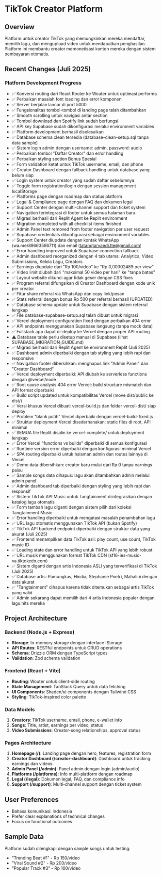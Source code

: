 # TikTok Creator Platform

## Overview
Platform untuk creator TikTok yang memungkinkan mereka mendaftar, memilih lagu, dan mengupload video untuk mendapatkan penghasilan. Platform ini membantu creator memonetisasi konten mereka dengan sistem pembayaran otomatis.

## Recent Changes (Juli 2025)
### Platform Development Progress  
- ✅ Konversi routing dari React Router ke Wouter untuk optimasi performa
- ✅ Perbaikan masalah font loading dan error komponen
- ✅ Server berjalan lancar di port 5000
- ✅ Fungsionalitas tombol-tombol di landing page telah ditambahkan
- ✅ Smooth scrolling untuk navigasi antar section
- ✅ Tombol download dan Spotify link sudah berfungsi
- ✅ API key Supabase sudah dikonfigurasi melalui environment variables
- ✅ Platform development berhasil diselesaikan
- ✅ Database schema clean tersedia (database-clean-setup.sql tanpa data sample)
- ✅ Sistem login admin dengan username: admin, password: audio
- ✅ Perbaikan tombol "Daftar Creator" dan error handling
- ✅ Perbaikan styling section Bonus Spesial
- ✅ Form validation ketat untuk TikTok username, email, dan phone
- ✅ Creator Dashboard dengan fallback handling untuk database yang belum siap
- ✅ Login system untuk creator yang sudah daftar sebelumnya
- ✅ Toggle form registration/login dengan session management localStorage
- ✅ Platforms page dengan roadmap dan status platform
- ✅ Legal & Compliance page dengan FAQ dan dokumen legal
- ✅ Support Center dengan multi-channel support dan ticket system
- ✅ Navigation terintegrasi di footer untuk semua halaman baru
- ✅ Migrasi berhasil dari Replit Agent ke Replit environment
- ✅ Migration completed with all checklist items finished
- ✅ Admin Panel text removed from footer navigation per user request
- ✅ Supabase credentials dikonfigurasi sebagai environment variables
- ✅ Support Center diupdate dengan kontak WhatsApp (wa.me/89663596711) dan email (tatangtaryaedi.tte@gmail.com)
- ✅ Error handling improved untuk Supabase connection fallback
- ✅ Admin dashboard reorganized dengan 4 tab utama: Analytics, Video Submissions, Kelola Lagu, Creators
- ✅ Earnings diupdate dari "Rp 100/video" ke "Rp 0,00002489 per view"
- ✅ Video limit diubah dari "maksimal 50 video per hari" ke "tanpa batas"
- ✅ Layout website dikunci agar tidak geser dengan CSS fixes
- ✅ Program referral difungsikan di Creator Dashboard dengan kode unik per creator
- ✅ Fitur share referral via WhatsApp dan copy link/pesan
- ✅ Stats referral dengan bonus Rp 500 per referral berhasil (UPDATED)
- ✅ Database schema update untuk Supabase dengan sistem referral lengkap
- ✅ File database-supabase-setup.sql telah dibuat untuk migrasi
- ✅ Vercel deployment configuration fixed dengan perbaikan 404 error
- ✅ API endpoints menggunakan Supabase langsung (tanpa mock data)
- ✅ Fullstack app dapat di-deploy ke Vercel dengan proper API routing
- ⚠️ Database table perlu disetup manual di Supabase (lihat SUPABASE_MIGRATION_GUIDE.md)
- ✅ Migrasi berhasil dari Replit Agent ke environment Replit (Juli 2025)
- ✅ Dashboard admin diperbaiki dengan tab styling yang lebih rapi dan responsive
- ✅ Navigation footer dibersihkan: menghapus link "Admin Panel" dan "Creator Dashboard"
- ✅ Vercel deployment diperbaiki: API diubah ke serverless functions dengan @vercel/node
- ✅ Root cause analysis 404 error Vercel: build structure mismatch dan API format diperbaiki
- ✅ Build script updated untuk kompatibilitas Vercel (move dist/public ke dist/)
- ✅ Versi khusus Vercel dibuat: vercel-build.js dan folder vercel-dist/ siap deploy
- ✅ Problem "blank putih" Vercel diperbaiki dengan vercel-build-fixed.js
- ✅ Struktur deployment Vercel disederhanakan: static files di root, API minimal
- ✅ SEMUA file Replit disalin ke vercel-complete/ untuk deployment lengkap
- ✅ Error Vercel "functions vs builds" diperbaiki di semua konfigurasi
- ✅ Runtime version error diperbaiki dengan konfigurasi minimal Vercel
- ✅ SPA routing diperbaiki untuk halaman admin dan routes lainnya di Vercel
- ✅ Demo data dibersihkan: creator baru mulai dari Rp 0 tanpa earnings palsu
- ✅ Sample songs data dihapus: lagu akan ditambahkan admin melalui admin panel
- ✅ Admin dashboard tab diperbaiki dengan styling yang lebih rapi dan responsif
- ✅ Sistem TikTok API Music untuk Tangtainment diintegrasikan dengan katalog lagu otomatis
- ✅ Form tambah lagu diganti dengan sistem pilih dari koleksi Tangtainment Music
- ✅ Error handling diperbaiki untuk mengatasi masalah penambahan lagu
- ✅ URL lagu otomatis menggunakan TikTok API (bukan Spotify)
- ✅ TikTok API backend endpoint diperbaiki dengan struktur data yang akurat (Juli 2025)
- ✅ Frontend menampilkan data TikTok asli: play count, use count, TikTok music ID
- ✅ Loading state dan error handling untuk TikTok API yang lebih robust
- ✅ URL musik menggunakan format TikTok CDN (sf16-ies-music-va.tiktokcdn.com)
- ✅ Sistem diganti dengan artis Indonesia ASLI yang terverifikasi di TikTok (Juli 2025)
- ✅ Database artis: Pamungkas, Hindia, Stephanie Poetri, Mahalini dengan data akurat
- ✅ "Tangtainment" dihapus karena tidak ditemukan sebagai artis TikTok yang valid
- ✅ Admin sekarang dapat memilih dari 4 artis Indonesia populer dengan lagu hits mereka

## Project Architecture
### Backend (Node.js + Express)
- **Storage**: In-memory storage dengan interface IStorage
- **API Routes**: RESTful endpoints untuk CRUD operations
- **Schema**: Drizzle ORM dengan TypeScript types
- **Validation**: Zod schema validation

### Frontend (React + Vite)
- **Routing**: Wouter untuk client-side routing
- **State Management**: TanStack Query untuk data fetching
- **UI Components**: Shadcn/ui components dengan Tailwind CSS
- **Styling**: TikTok-inspired color palette

### Data Models
1. **Creators**: TikTok username, email, phone, e-wallet info
2. **Songs**: Title, artist, earnings per video, status
3. **Video Submissions**: Creator-song relationships, approval status

### Pages Architecture
1. **Homepage (/)**: Landing page dengan hero, features, registration form
2. **Creator Dashboard (/creator-dashboard)**: Dashboard untuk tracking earnings dan videos
3. **Admin Panel (/admin)**: Panel admin dengan login (admin/audio)
4. **Platforms (/platforms)**: Info multi-platform dengan roadmap
5. **Legal (/legal)**: Dokumen legal, FAQ, dan compliance info
6. **Support (/support)**: Multi-channel support dengan ticket system

## User Preferences
- Bahasa komunikasi: Indonesia
- Prefer clear explanations of technical changes
- Focus on functional outcomes

## Sample Data
Platform sudah dilengkapi dengan sample songs untuk testing:
- "Trending Beat #1" - Rp 150/video
- "Viral Sound #2" - Rp 200/video  
- "Popular Track #3" - Rp 100/video